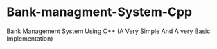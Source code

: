 # Bank-managment-System-Cpp
Bank Management System Using C++ (A Very Simple And A very Basic Implementation)
